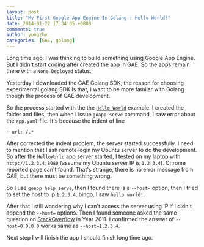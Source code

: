 ```yaml
---
layout: post
title: "My First Google App Engine In Golang : Hello World!"
date: 2014-01-22 17:34:05 +0800
comments: true
author: yongzhy
categories: [GAE, golang]
---
```


Long time ago, I was thinking to build something using Google App Engine. But I didn't start coding after created the app in GAE. So the apps remain there with a `None Deployed` status. 

Yesterday I downloaded the GAE Golang SDK, the reason for choosing experimental golang SDK is that, I want to be more familar with Golang though the process of GAE development.

So the process started with the the [`Hello World`](https://developers.google.com/appengine/docs/go/gettingstarted/helloworld) example. I created the folder and files, then when I issue `goapp serve` command, I saw error about the `app.yaml` file. It's because the indent of line 

    - url: /.*
    
After corrected the indent problem, the server started successfully. I need to mention that I ssh remote login my Ubuntu server to do the development. So after the `HelloWorld` app server started, I tested on my laptop with `http://1.2.3.4:8080` (assume my Ubuntu server IP is `1.2.3.4`). Chrome reported page can't found. That's strange, there is no error message from GAE, but there must be something wrong. 

So I use `goapp help serve`, then I found there is a `--host=` option, then I tried to set the host to ip `1.2.3.4`, bingo, I saw `hello world!`. 

After that I still wondering why I can't access the server using IP if I didn't append the `--host=` options. Then I found someone asked the same question on [StackOverflow](http://stackoverflow.com/questions/7534967/is-there-any-way-to-access-gae-dev-app-server-in-the-local-network) in Year 2011. I confirmed the answer of `--host=0.0.0.0` works same as `--host=1.2.3.4`. 

Next step I will finish the app I should finish long time ago. 